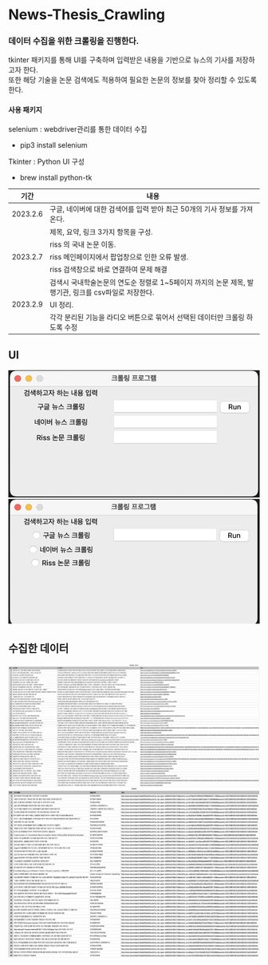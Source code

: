 # News-Thesis_Crawling

### 데이터 수집을 위한 크롤링을 진행한다.
tkinter 패키지를 통해 UI를 구축하며 입력받은 내용을 기반으로 뉴스의 기사를 저장하고자 한다.  
또한 해당 기술을 논문 검색에도 적용하여 필요한 논문의 정보를 찾아 정리할 수 있도록 한다.    


#### 사용 패키지
selenium : webdriver관리를 통한 데이터 수집
- pip3 install selenium

Tkinter : Python UI 구성
 - brew install python-tk 



|기간|내용|
|------|---|
|2023.2.6|구글, 네이버에 대한 검색어를 입력 받아 최근 50개의 기사 정보를 가져온다.|
|   |제목, 요약, 링크 3가지 항목을 구성.|
|   |riss 의 국내 논문 이동.|
|2023.2.7|riss 메인페이지에서 팝업창으로 인한 오류 발생.|
|   |riss 검색창으로 바로 연결하여 문제 해결|
|   |검색시 국내학술논문의 연도순 정렬로 1~5페이지 까지의 논문 제목, 발행기관, 링크를 csv파일로 저장한다.|
|2023.2.9|UI 정리.|
|   |각각 분리된 기능을 라디오 버튼으로 묶어서 선택된 데이터만 크롤링 하도록 수정|


## UI
![image1](image/image_before.png)
![image2](image/image_after.png)


## 수집한 데이터
![image3](image/google_news.png)
![image4](image/thesis.png)
